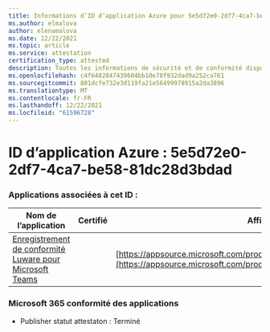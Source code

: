 ```yaml
---
title: Informations d’ID d’application Azure pour 5e5d72e0-2df7-4ca7-be58-81dc28d3bdad
ms.author: elmalova
author: elenamalova
ms.date: 12/22/2021
ms.topic: article
ms.service: attestation
certification_type: attested
description: Toutes les informations de sécurité et de conformité disponibles pour 5e5d72e0-2df7-4ca7-be58-81dc28d3bdad.
ms.openlocfilehash: c4f6482847439604bb10e78f932dad9a252ca761
ms.sourcegitcommit: 801dcfe732e3d119fa21e56499978915a2da3896
ms.translationtype: MT
ms.contentlocale: fr-FR
ms.lasthandoff: 12/22/2021
ms.locfileid: "61596728"
---
```

# <a name="azure-app-id-5e5d72e0-2df7-4ca7-be58-81dc28d3bdad"></a>ID d’application Azure : 5e5d72e0-2df7-4ca7-be58-81dc28d3bdad


### <a name="apps-associated-with-this-id"></a>Applications associées à cet ID :
| **Nom de l’application** | **Certifié** | **Afficher dans AppSource** |
|--------------|---------------|-----------------------|
| [Enregistrement de conformité Luware pour Microsoft Teams](https://docs.microsoft.com/microsoft-365-app-certification/forward/luwareagzurich.recording_azure_marketplace) |  | [https://appsource.microsoft.com/product/office/luwareagzurich.recording_azure_marketplace](https://appsource.microsoft.com/product/office/luwareagzurich.recording_azure_marketplace) |

### <a name="microsoft-365-app-compliance-status"></a>Microsoft 365 conformité des applications
- Publisher statut attestaton : Terminé

